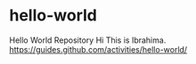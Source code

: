 # hello-world
Hello World Repository
Hi
This is Ibrahima.
https://guides.github.com/activities/hello-world/
